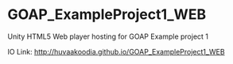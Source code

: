 # GOAP_ExampleProject1_WEB
Unity HTML5 Web player hosting for GOAP Example project 1

IO Link: http://huvaakoodia.github.io/GOAP_ExampleProject1_WEB  